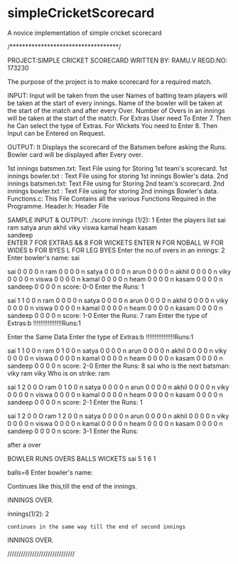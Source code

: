# simpleCricketScorecard
A novice implementation of simple cricket scorecard

/***********************************/


PROJECT:SIMPLE CRICKET SCORECARD
WRITTEN BY: RAMU.V
REGD.NO: 173230

The purpose of the project is to make scorecard for a required match.

INPUT:  Input will be taken from the user
	Names of batting team players will be taken at the start of every innings.
     	Name of the bowler will be taken at the start of the match and after every Over.
	Number of Overs in an innings will be taken at the start of the match.
	For Extras User need To Enter 7.
	Then he Can select the type of Extras. 
	For Wickets You need to Enter 8.
	Then Input can be Entered on Request.

OUTPUT: It Displays the scorecard of the Batsmen before asking the Runs.
	Bowler card will be displayed after Every over.
	
1st innings batsmen.txt: Text File using for Storing 1st team's scorecard.
1st innings bowler.txt : Text File using for storing 1st innings Bowler's data.
2nd innings batsmen.txt: Text File using for Storing 2nd team's scorecard.
2nd innings bowler.txt : Text File using for storing 2nd innings Bowler's data.
Functions.c: 
		This File Contains all the various Functions Required in the Programme.
Header.h:
		Header File

SAMPLE INPUT & OUTPUT:
./score
  innings (1/2): 1
  Enter the players list
		 sai
	       	 ram
		 satya
      	         arun
		 akhil
                 viky
		 viswa
		 kamal
		 heam
		 kasam	
	  	 sandeep	
 ENTER 7 FOR EXTRAS && 8 FOR WICKETS
		ENTER N FOR NOBALL
		      W FOR WIDES
		      b FOR BYES
	              L FOR LEG BYES
  Enter the no.of overs in an innings: 2
  Enter bowler's name: sai

  sai     0 0 0 0 n
  ram     0 0 0 0 n
  satya   0 0 0 0 n
  arun    0 0 0 0 n
  akhil   0 0 0 0 n
  viky    0 0 0 0 n
  viswa   0 0 0 0 n
  kamal   0 0 0 0 n
  heam    0 0 0 0 n
  kasam   0 0 0 0 n
  sandeep 0 0 0 0 n
  score: 0-0 Enter the Runs: 1
  
  sai     1 1 0 0 n
  ram     0 0 0 0 n
  satya   0 0 0 0 n
  arun    0 0 0 0 n
  akhil   0 0 0 0 n
  viky    0 0 0 0 n
  viswa   0 0 0 0 n
  kamal   0 0 0 0 n
  heam    0 0 0 0 n
  kasam   0 0 0 0 n
  sandeep 0 0 0 0 n
  score: 1-0 Enter the Runs: 7
  ram
  Enter the type of Extras:b
  !!!!!!!!!!!!!!!!Runs:1

  Enter the Same Data 
  Enter the type of Extras:b
  !!!!!!!!!!!!!!!!Runs:1
 
  sai     1 1 0 0 n
  ram     0 1 0 0 n
  satya   0 0 0 0 n
  arun    0 0 0 0 n
  akhil   0 0 0 0 n
  viky    0 0 0 0 n
  viswa   0 0 0 0 n
  kamal   0 0 0 0 n
  heam    0 0 0 0 n
  kasam   0 0 0 0 n
  sandeep 0 0 0 0 n
  score: 2-0 Enter the Runs: 8
  sai
  who is the next batsman: viky
   ram
   viky
  Who is on strike: ram

  sai     1 2 0 0 O
  ram     0 1 0 0 n
  satya   0 0 0 0 n
  arun    0 0 0 0 n
  akhil   0 0 0 0 n
  viky    0 0 0 0 n
  viswa   0 0 0 0 n
  kamal   0 0 0 0 n
  heam    0 0 0 0 n
  kasam   0 0 0 0 n
  sandeep 0 0 0 0 n
  score: 2-1 Enter the Runs: 1
  
  sai     1 2 0 0 O
  ram     1 2 0 0 n
  satya   0 0 0 0 n
  arun    0 0 0 0 n
  akhil   0 0 0 0 n
  viky    0 0 0 0 n
  viswa   0 0 0 0 n
  kamal   0 0 0 0 n
  heam    0 0 0 0 n
  kasam   0 0 0 0 n
  sandeep 0 0 0 0 n
  score: 3-1 Enter the Runs: 

  after a over

   BOWLER  RUNS  OVERS  BALLS  WICKETS
      sai    5       1      6        1

  balls=6
  Enter bowler's name:

  Continues like this,till the end of the innings.

   INNINGS OVER.
   
  innings(1/2): 2

	continues in the same way till the end of second innings

   INNINGS OVER.	



//////////////////////////////



